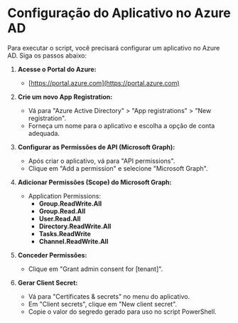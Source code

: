 
# Configuração do Aplicativo no Azure AD

Para executar o script, você precisará configurar um aplicativo no Azure AD. Siga os passos abaixo:

1. **Acesse o Portal do Azure:**
    - [https://portal.azure.com](https://portal.azure.com)

2. **Crie um novo App Registration:**
    - Vá para "Azure Active Directory" > "App registrations" > "New registration".
    - Forneça um nome para o aplicativo e escolha a opção de conta adequada.

3. **Configurar as Permissões de API (Microsoft Graph):**
    - Após criar o aplicativo, vá para "API permissions".
    - Clique em "Add a permission" e selecione "Microsoft Graph".

4. **Adicionar Permissões (Scope) do Microsoft Graph:**
    - Application Permissions:
        - **Group.ReadWrite.All**
        - **Group.Read.All**
        - **User.Read.All**
        - **Directory.ReadWrite.All**
        - **Tasks.ReadWrite**
        - **Channel.ReadWrite.All**

5. **Conceder Permissões:**
    - Clique em "Grant admin consent for [tenant]".

6. **Gerar Client Secret:**
    - Vá para "Certificates & secrets" no menu do aplicativo.
    - Em "Client secrets", clique em "New client secret".
    - Copie o valor do segredo gerado para uso no script PowerShell.
